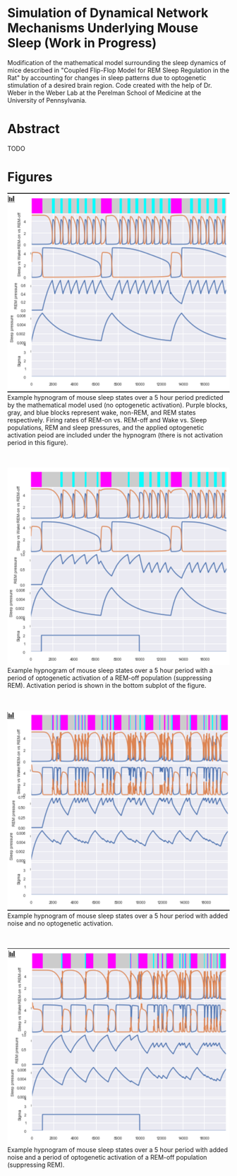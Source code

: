 # Simulation of Dynamical Network Mechanisms Underlying Mouse Sleep (Work in Progress)
Modification of the mathematical model surrounding the sleep dynamics of mice described in "Coupled Flip-Flop Model for REM Sleep Regulation in the Rat" by accounting for changes in sleep patterns due to optogenetic stimulation of a desired brain region. Code created with the help of Dr. Weber in the Weber Lab at the Perelman School of Medicine at the University of Pennsylvania.

# Abstract
TODO

# Figures
![](images/No_Optogenetic_Activation_no_Noise.png)  
Example hypnogram of mouse sleep states over a 5 hour period predicted by the mathematical model used (no optogenetic activation). Purple blocks, gray, and blue blocks represent wake, non-REM, and REM states respectively. Firing rates of REM-on vs. REM-off and Wake vs. Sleep populations, REM and sleep pressures, and the applied optogenetic activation peiod are included under the hypnogram (there is not activation period in this figure).  
<br/>
<br/>  

![](images/Optogenetic_Activation_no_Noise.png)  
Example hypnogram of mouse sleep states over a 5 hour period with a period of optogenetic activation of a REM-off population (suppressing REM). Activation period is shown in the bottom subplot of the figure.  
<br/>
<br/>  

![](images/No_Optogenetic_Activation_with_Noise.png)  
Example hypnogram of mouse sleep states over a 5 hour period with added noise and no optogenetic activation.  
<br/>
<br/>  

![](images/Optogenetic_Activation_with_Noise.png)  
Example hypnogram of mouse sleep states over a 5 hour period with added noise and a period of optogenetic activation of a REM-off population (suppressing REM).  
